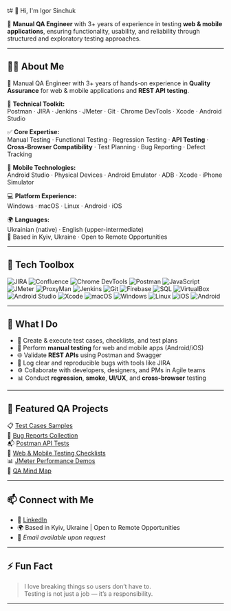 t# 👋 Hi, I'm Igor Sinchuk

🎯 **Manual QA Engineer** with 3+ years of experience in testing **web & mobile applications**, ensuring functionality, usability, and reliability through structured and exploratory testing approaches.

---

## 👨‍💻 About Me

🎯 Manual QA Engineer with 3+ years of hands-on experience in **Quality Assurance** for web & mobile applications and **REST API testing**.

🔧 **Technical Toolkit:**  
Postman · JIRA · Jenkins · JMeter · Git · Chrome DevTools · Xcode · Android Studio

✅ **Core Expertise:**  
Manual Testing · Functional Testing · Regression Testing · **API Testing** · **Cross-Browser Compatibility** · Test Planning · Bug Reporting · Defect Tracking

📱 **Mobile Technologies:**  
Android Studio · Physical Devices · Android Emulator · ADB · Xcode · iPhone Simulator

💻 **Platform Experience:**  
Windows · macOS · Linux · Android · iOS

🌍 **Languages:**  
Ukrainian (native) · English (upper-intermediate)  
📍 Based in Kyiv, Ukraine · Open to Remote Opportunities

---

## 🧰 Tech Toolbox

![JIRA](https://img.shields.io/badge/-JIRA-0052CC?logo=jira&logoColor=white&style=flat-square)
![Confluence](https://img.shields.io/badge/Confluence-172B4D?logo=confluence&logoColor=white&style=for-the-badge)
![Chrome DevTools](https://img.shields.io/badge/-Chrome%20DevTools-4285F4?logo=google-chrome&logoColor=white&style=flat-square)
![Postman](https://img.shields.io/badge/-Postman-FF6C37?logo=postman&logoColor=white&style=flat-square)
![JavaScript](https://img.shields.io/badge/JavaScript-F7DF1E?logo=JavaScript&logoColor=000&style=flat-square)
![JMeter](https://img.shields.io/badge/-JMeter-D22128?logo=apachejmeter&logoColor=white&style=flat-square)
![ProxyMan](https://img.shields.io/badge/ProxyMan-00A4E4?style=for-the-badge&logo=ProtonVPN&logoColor=white)
![Jenkins](https://img.shields.io/badge/Jenkins-D24939?logo=Jenkins&logoColor=white&style=for-the-badge)
![Git](https://img.shields.io/badge/-Git-F05032?logo=git&logoColor=white&style=flat-square)
![Firebase](https://img.shields.io/badge/-Firebase-FFCA28?logo=firebase&logoColor=white&style=flat-square)
![SQL](https://img.shields.io/badge/-SQL-4479A1?logo=mysql&logoColor=white&style=flat-square)
![VirtualBox](https://img.shields.io/static/v1?label=&message=VirtualBox&color=2F61B4&logo=VirtualBox&logoColor=FFFFFF&style=for-the-badge)
![Android Studio](https://img.shields.io/badge/Android%20Studio-3DDC84?logo=android-studio&logoColor=white&style=flat)
![Xcode](https://img.shields.io/badge/Xcode-007ACC?style=for-the-badge&logo=Xcode&logoColor=white)
![macOS](https://img.shields.io/badge/mac%20os-000000?style=for-the-badge&logo=macos&logoColor=F0F0F0)
![Windows](https://img.shields.io/badge/Windows-0078D6?style=for-the-badge&logo=windows&logoColor=white)
![Linux](https://img.shields.io/badge/Linux-FCC624?style=for-the-badge&logo=linux&logoColor=black)
![iOS](https://img.shields.io/badge/iOS-000000?style=for-the-badge&logo=ios&logoColor=white)
![Android](https://img.shields.io/badge/Android-3DDC84?style=for-the-badge&logo=android&logoColor=white)

---

## 💼 What I Do

- 🧪 Create & execute test cases, checklists, and test plans  
- 📱 Perform **manual testing** for web and mobile apps (Android/iOS)  
- 🌐 Validate **REST APIs** using Postman and Swagger  
- 🐞 Log clear and reproducible bugs with tools like JIRA  
- ⚙️ Collaborate with developers, designers, and PMs in Agile teams  
- 📊 Conduct **regression**, **smoke**, **UI/UX**, and **cross-browser** testing  

---

## 🚀 Featured QA Projects

📋 [Test Cases Samples](https://github.com/qasinchuk/test-cases-samples)  
🐞 [Bug Reports Collection](https://github.com/qasinchuk/bug-reports)  
📬 [Postman API Tests](https://github.com/qasinchuk/postman-api-tests)  
🧪 [Web & Mobile Testing Checklists](https://github.com/qasinchuk/web-app-testing-checklist)  
📊 [JMeter Performance Demos](https://github.com/qasinchuk/jmeter-performance-demos)  
🧠 [QA Mind Map](https://github.com/qasinchuk/qa-mindmap)

---

## 📫 Connect with Me

- 💼 [LinkedIn](https://www.linkedin.com/in/igorsinchuk/)
- 🌍 Based in Kyiv, Ukraine | Open to Remote Opportunities
- 📧 *Email available upon request*

---

## ⚡ Fun Fact

> I love breaking things so users don’t have to.  
> Testing is not just a job — it’s a responsibility.

---
